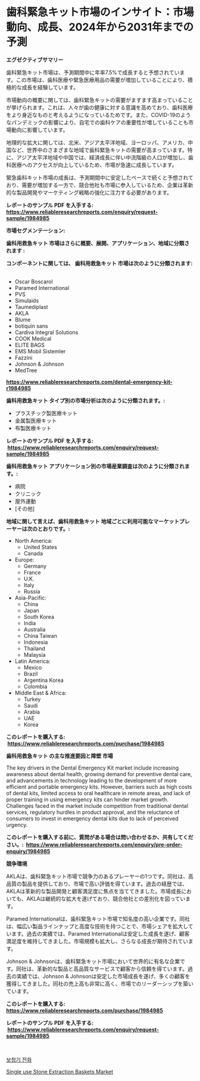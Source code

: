 <p><h1>歯科緊急キット市場のインサイト：市場動向、成長、2024年から2031年までの予測</h1></p><p><strong>エグゼクティブサマリー</strong></p>
<p><p>歯科緊急キット市場は、予測期間中に年率7.5%で成長すると予想されています。この市場は、歯科医療や緊急医療用品の需要が増加していることにより、積極的な成長を経験しています。</p><p>市場動向の概要に関しては、歯科緊急キットの需要がますます高まっていることが挙げられます。これは、人々が歯の健康に対する意識を高めており、歯科医療をより身近なものと考えるようになっているためです。また、COVID-19のようなパンデミックの影響により、自宅での歯科ケアの重要性が増していることも市場動向に影響しています。</p><p>地理的な拡大に関しては、北米、アジア太平洋地域、ヨーロッパ、アメリカ、中国など、世界中のさまざまな地域で歯科緊急キットの需要が高まっています。特に、アジア太平洋地域や中国では、経済成長に伴い中流階級の人口が増加し、歯科医療へのアクセスが向上しているため、市場が急速に成長しています。</p><p>緊急歯科キット市場の成長は、予測期間中に安定したペースで続くと予想されており、需要が増加する一方で、競合他社も市場に参入しているため、企業は革新的な製品開発やマーケティング戦略の強化に注力する必要があります。</p></p>
<p><strong>レポートのサンプル PDF を入手する: <a href="https://www.reliableresearchreports.com/enquiry/request-sample/1984985">https://www.reliableresearchreports.com/enquiry/request-sample/1984985</a></strong></p>
<p><strong>市場セグメンテーション:</strong></p>
<p><strong> 歯科用救急キット 市場はさらに概要、展開、アプリケーション、地域に分類されます :</strong></p>
<p><strong>コンポーネントに関しては、 歯科用救急キット 市場は次のように分類されます: &nbsp;</strong></p>
<p><ul><li>Oscar Boscarol</li><li>Paramed International</li><li>PVS</li><li>Simulaids</li><li>Taumediplast</li><li>AKLA</li><li>Blume</li><li>botiquin sans</li><li>Cardiva Integral Solutions</li><li>COOK Medical</li><li>ELITE BAGS</li><li>EMS Mobil Sistemler</li><li>Fazzini</li><li>Johnson & Johnson</li><li>MedTree</li></ul></p>
<p><strong><a href="https://www.reliableresearchreports.com/dental-emergency-kit-r1984985">https://www.reliableresearchreports.com/dental-emergency-kit-r1984985</a></strong></p>
<p><strong> 歯科用救急キット タイプ別の市場分析は次のように分類されます。:</strong></p>
<p><ul><li>プラスチック製医療キット</li><li>金属製医療キット</li><li>布製医療キット</li></ul></p>
<p><strong>レポートのサンプル PDF を入手する: &nbsp;<a href="https://www.reliableresearchreports.com/enquiry/request-sample/1984985">https://www.reliableresearchreports.com/enquiry/request-sample/1984985</a></strong></p>
<p><strong> 歯科用救急キット アプリケーション別の市場産業調査は次のように分類されます。:</strong></p>
<p><ul><li>病院</li><li>クリニック</li><li>屋外運動</li><li>[その他]</li></ul></p>
<p><strong>地域に関して言えば、歯科用救急キット 地域ごとに利用可能なマーケットプレーヤーは次のとおりです。:</strong></p>
<p><ul>
    <li>
        North America:
        <ul>
            <li>United States</li>
            <li>Canada</li>
        </ul>
    </li>
    <li>
        Europe:
        <ul>
            <li>Germany</li>
            <li>France</li>
            <li>U.K.</li>
            <li>Italy</li>
            <li>Russia</li>
        </ul>
    </li>
    <li>
        Asia-Pacific:
        <ul>
            <li>China</li>
            <li>Japan</li>
            <li>South Korea</li>
            <li>India</li>
            <li>Australia</li>
            <li>China Taiwan</li>
            <li>Indonesia</li>
            <li>Thailand</li>
            <li>Malaysia</li>
        </ul>
    </li>
    <li>
        Latin America:
        <ul>
            <li>Mexico</li>
            <li>Brazil</li>
            <li>Argentina Korea</li>
            <li>Colombia</li>
        </ul>
    </li>
    <li>
        Middle East & Africa:
        <ul>
            <li>Turkey</li>
            <li>Saudi</li>
            <li>Arabia</li>
            <li>UAE</li>
            <li>Korea</li>
        </ul>
    </li>
    </ul></p>
<p><strong>このレポートを購入する: &nbsp;<a href="https://www.reliableresearchreports.com/purchase/1984985">https://www.reliableresearchreports.com/purchase/1984985</a></strong></p>
<p><strong>歯科用救急キット の主な推進要因と障壁 市場</strong></p>
<p><p>The key drivers in the Dental Emergency Kit market include increasing awareness about dental health, growing demand for preventive dental care, and advancements in technology leading to the development of more efficient and portable emergency kits. However, barriers such as high costs of dental kits, limited access to oral healthcare in remote areas, and lack of proper training in using emergency kits can hinder market growth. Challenges faced in the market include competition from traditional dental services, regulatory hurdles in product approval, and the reluctance of consumers to invest in emergency dental kits due to lack of perceived urgency.</p></p>
<p><strong>このレポートを購入する前に、質問がある場合は問い合わせるか、共有してください。:&nbsp; <a href="https://www.reliableresearchreports.com/enquiry/pre-order-enquiry/1984985">https://www.reliableresearchreports.com/enquiry/pre-order-enquiry/1984985</a></strong></p>
<p><strong>競争環境</strong></p>
<p><p>AKLAは、歯科緊急キット市場で競争力のあるプレーヤーの1つです。同社は、高品質の製品を提供しており、市場で高い評価を得ています。過去の経歴では、AKLAは革新的な製品開発と顧客満足度に焦点を当ててきました。市場成長においても、AKLAは継続的な拡大を遂げており、競合他社との差別化を図っています。</p><p>Paramed Internationalは、歯科緊急キット市場で知名度の高い企業です。同社は、幅広い製品ラインナップと高度な技術を持つことで、市場シェアを拡大しています。過去の実績では、Paramed Internationalは安定した成長を遂げ、顧客満足度を維持してきました。市場規模も拡大し、さらなる成長が期待されています。</p><p>Johnson & Johnsonは、歯科緊急キット市場において世界的に有名な企業です。同社は、革新的な製品と高品質なサービスで顧客から信頼を得ています。過去の実績では、Johnson & Johnsonは安定した市場成長を遂げ、多くの顧客を獲得してきました。同社の売上高も非常に高く、市場でのリーダーシップを築いています。</p></p>
<p><strong>このレポートを購入する: &nbsp; <a href="https://www.reliableresearchreports.com/purchase/1984985">https://www.reliableresearchreports.com/purchase/1984985</a></strong></p>
<p><strong>レポートのサンプル PDF を入手する: &nbsp;<a href="https://www.reliableresearchreports.com/enquiry/request-sample/1984985">https://www.reliableresearchreports.com/enquiry/request-sample/1984985</a></strong><strong></strong></p>
<p>&nbsp;</p>
<p><p><a href="https://github.com/iansanftyord09878/Market-Research-Report-List-1/blob/main/803788230169.md">보청기 전화</a></p><p><a href="https://natural-crush-b99.notion.site/Single-use-Stone-Extraction-Baskets-Market-Trends-and-Market-Analysis-forecasted-for-period-2024-203-439e777facac49ea8c37539500fb07a0">Single use Stone Extraction Baskets Market</a></p></p>